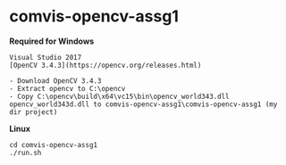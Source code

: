 # comvis-opencv-assg1

**Required for Windows**
``` 
Visual Studio 2017
[OpenCV 3.4.3](https://opencv.org/releases.html)
``` 

```
- Download OpenCV 3.4.3
- Extract opencv to C:\opencv
- Copy C:\opencv\build\x64\vc15\bin\opencv_world343.dll opencv_world343d.dll to comvis-opencv-assg1\comvis-opencv-assg1 (my dir project)
```

**Linux**
``` 
cd comvis-opencv-assg1
./run.sh
```